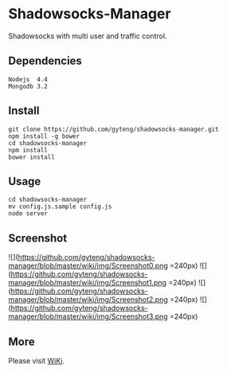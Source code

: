 Shadowsocks-Manager
===================

Shadowsocks with multi user and traffic control.

Dependencies
------------

    Nodejs  4.4
    Mongodb 3.2

Install
-------

    git clone https://github.com/gyteng/shadowsocks-manager.git
    npm install -g bower
    cd shadowsocks-manager
    npm install
    bower install

Usage
-----

    cd shadowsocks-manager
    mv config.js.sample config.js
    node server

Screenshot
----------

![](https://github.com/gyteng/shadowsocks-manager/blob/master/wiki/img/Screenshot0.png =240px)
![](https://github.com/gyteng/shadowsocks-manager/blob/master/wiki/img/Screenshot1.png =240px)
![](https://github.com/gyteng/shadowsocks-manager/blob/master/wiki/img/Screenshot2.png =240px)
![](https://github.com/gyteng/shadowsocks-manager/blob/master/wiki/img/Screenshot3.png =240px)

More
----

Please visit [WiKi](https://github.com/gyteng/shadowsocks-manager/wiki).